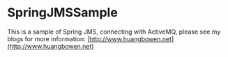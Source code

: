 SpringJMSSample
===============

This is a sample of Spring JMS, connecting with ActiveMQ, please see my blogs for more information: [http://www.huangbowen.net](http://www.huangbowen.net)



